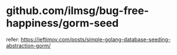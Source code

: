# github.com/ilmsg/bug-free-happiness/gorm-seed

refer: https://ieftimov.com/posts/simple-golang-database-seeding-abstraction-gorm/
